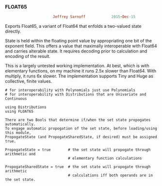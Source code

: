 ### FLOAT65
```ruby
                      Jeffrey Sarnoff            2015-Dec-15
```

Exports Float65, a variant of Float64 that enfolds a two-valued state directly.

State is held within the floating point value by appropriating one bit of the
exponent field.  This offers a value that maximally interoperable with Float64
and carries alterable state.  It requires decoding prior to calculation and
encoding of the result. 

This is a largely untested working implementation.  At best, which is with
elementary functions, on my machine it runs 2.5x slower than Float64.  With
multiply, it runs 6x slower.  The implementation supports Tiny and Huge as
collective, finite values.

```
# for interoperability with Polynomials just use Polynomials
# for interoperability with Distributions that are Univariate and Continuous

using Distributions
using FLOAT65
```

```
There are two Bools that determine if/when the set state propogates automatically.
To engage automatic propogation of the set state, before loading/using this module,
PropogateState (and PropogateSharedState, if desired) must be assigned true.

PropogateState = true        # the set state will propogate through arithmetic and
                             # elementary function calculations

PropogateSharedState = true  # the set state will propogate through arithmetic
                             # calculations iff both operands are in the set state.
```
